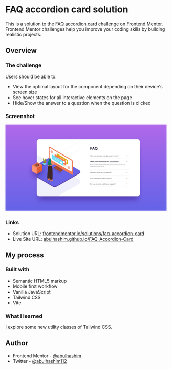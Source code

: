 # FAQ accordion card solution

This is a solution to the [FAQ accordion card challenge on Frontend Mentor](https://www.frontendmentor.io/challenges/faq-accordion-card-XlyjD0Oam). Frontend Mentor challenges help you improve your coding skills by building realistic projects.

## Overview

### The challenge

Users should be able to:

- View the optimal layout for the component depending on their device's screen size
- See hover states for all interactive elements on the page
- Hide/Show the answer to a question when the question is clicked

### Screenshot

![Desktop Design](images/desktop-design.jpg)

### Links

- Solution URL: [frontendmentor.io/solutions/faq-accordion-card](https://www.frontendmentor.io/solutions/faq-accordion-card)
- Live Site URL: [abulhashim.github.io/FAQ-Accordion-Card](https://abulhashim.github.io/FAQ-Accordion-Card/)

## My process

### Built with

- Semantic HTML5 markup
- Mobile first workflow
- Vanilla JavaScript
- Tailwind CSS
- Vite

### What I learned

I explore some new utility classes of Tailwind CSS.

## Author

- Frontend Mentor - [@abulhashim](https://www.frontendmentor.io/profile/abulhashim)
- Twitter - [@abulhashim112](https://www.twitter.com/abulhashim112)
